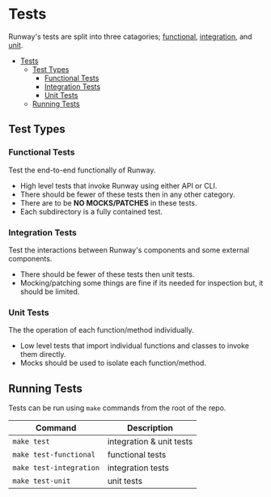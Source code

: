 # Tests

Runway's tests are split into three catagories; [functional](#functional-tests), [integration](#integration-tests), and [unit](#unit-tests).

- [Tests](#tests)
  - [Test Types](#test-types)
    - [Functional Tests](#functional-tests)
    - [Integration Tests](#integration-tests)
    - [Unit Tests](#unit-tests)
  - [Running Tests](#running-tests)

## Test Types

### Functional Tests

Test the end-to-end functionally of Runway.

- High level tests that invoke Runway using either API or CLI.
- There should be fewer of these tests then in any other category.
- There are to be **NO MOCKS/PATCHES** in these tests.
- Each subdirectory is a fully contained test.

### Integration Tests

Test the interactions between Runway's components and some external components.

- There should be fewer of these tests then unit tests.
- Mocking/patching some things are fine if its needed for inspection but, it should be limited.

### Unit Tests

The the operation of each function/method individually.

- Low level tests that import individual functions and classes to invoke them directly.
- Mocks should be used to isolate each function/method.


## Running Tests

Tests can be run using `make` commands from the root of the repo.

|         Command         |       Description        |
|-------------------------|--------------------------|
| `make test`             | integration & unit tests |
| `make test-functional`  | functional tests         |
| `make test-integration` | integration tests        |
| `make test-unit`        | unit tests               |
